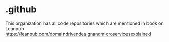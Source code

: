 # .github
This organization has all code repositories which are mentioned in book on Leanpub https://leanpub.com/domaindrivendesignandmicroservicesexplained
